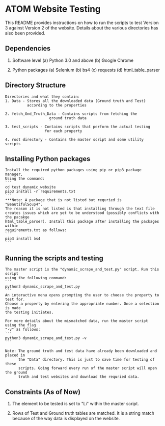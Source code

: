 
# ATOM Website Testing

This README provides instructions on how to run the scripts to test
Version 3 against Version 2 of the website. Details about the 
various directories has also been provided.

## Dependencies

1. Software level
    (a) Python 3.0 and above
    (b) Google Chrome

2. Python packages
    (a) Selenium
    (b) bs4
    (c) requests
    (d) html_table_parser

## Directory Structure

    Directories and what they contain:
    1. Data - Stores all the downloaded data (Ground truth and Test)
              according to the properties

    2. fetch_Gnd_Truth_Data - Contains scripts from fetching the
                        ground truth data

    3. test_scripts - Contains scripts that perform the actual testing
                      for each property

    4. root directory - Contains the master script and some utility scripts

## Installing Python packages

    Install the required python packages using pip or pip3 package manager,
    Using the command:
    ```
    cd test_dynamic_website
    pip3 install -r requirements.txt
    ```
    ***Note: A package that is not listed but requried is "BeautifulSoup4".
    The reason it is not listed is that installing through the text file
    creates issues which are yet to be understood (possibly conflicts with the pacakge
    html_table_parser). Install this package after installing the packages within
    requirements.txt as follows:
    ```
    pip3 install bs4
    ```

## Running the scripts and testing

    The master script is the "dynamic_scrape_and_test.py" script. Run this script
    using the following command: 
    ```
    python3 dynamic_scrape_and_test.py
    ```
    An interactive menu opens prompting the user to choose the property to test for.
    Choose a property by entering the appropriate number. Once a selection is made
    the testing initiates.

    For more details about the mismatched data, run the master script using the flag
    "-v" as follows:
    ```
    python3 dynamic_scrape_and_test.py -v
    ```

    Note: The ground truth and test data have already been downloaded and placed in
          the "Data" directory. This is just to save time for testing of these
          scripts. Going forward every run of the master script will open the ground
          truth and test websites and download the requried data.

## Constraints (As of Now)

1. The element to be tested is set to "Li" within the master script. 

2. Rows of Test and Ground truth tables are matched. It is a string
   match because of the way data is displayed on the website.